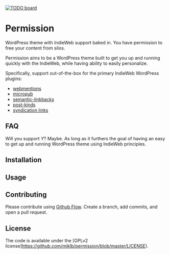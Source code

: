 [![TODO board](https://imdone.io/api/1.0/projects/5a14ab859f0f9378aa6b74fb/badge)](https://imdone.io/app#/board/miklb/permission)

# Permission

WordPress theme with IndieWeb support baked in. You have permission to free your content from silos.

Permission aims to be a WordPress theme built to get you up and running quickly with the IndieWeb, while having ability to easily personalize.

Specifically, support out-of-the-box for the primary IndieWeb WordPress plugins:

* [webmentions](https://github.com/pfefferle/wordpress-webmention)
* [micropub](https://wordpress.org/plugins/micropub/)
* [semantic-linkbacks](https://wordpress.org/plugins/semantic-linkbacks/)
* [post-kinds](https://wordpress.org/plugins/indieweb-post-kinds/)
* [syndication links](https://wordpress.org/plugins/syndication-links/)

## FAQ
Will you support *Y*? Maybe. As long as it furthers the goal of having an easy to get up and running WordPress theme using IndieWeb principles.

## Installation

## Usage

## Contributing

Please contribute using [Github Flow](https://guides.github.com/introduction/flow/). Create a branch, add commits, and open a pull request.

## License

The code is available under the [GPLv2 license]https://github.com/miklb/permission/blob/master/LICENSE).
